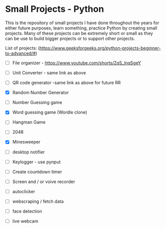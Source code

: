 # Small Projects - Python
This is the repository of small projects I have done throughout the years for either future purposes, learn something, practice Python by creating small projects. Many of these projects can be extremely short or small as they can be use to build bigger projects or to support other projects.

List of projects: (https://www.geeksforgeeks.org/python-projects-beginner-to-advanced/#)

- [ ] File organizer - https://www.youtube.com/shorts/ZqS_lnqSgeY 
- [ ] Unit Converter - same link as above
- [ ] QR code generator -same link as above for future RR
- [x] Random Number Generator
- [ ] Number Guessing game
- [x] Word guessing game (Wordle clone)
- [ ] Hangman Game
- [ ] 2048
- [x] Minesweeper
- [ ] desktop notifier
- [ ] Keylogger - use pynput
- [ ] Create countdown timer
- [ ] Screen and / or voive recorder
- [ ] autoclicker
- [ ] webscraping / fetch data
- [ ] face detection
- [ ] live webcam
  
